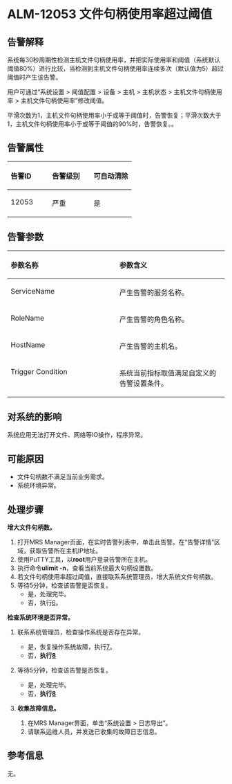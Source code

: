 # ALM-12053 文件句柄使用率超过阈值<a name="ZH-CN_TOPIC_0174499403"></a>

## 告警解释<a name="zh-cn_topic_0093195102_zh-cn_topic_0087154421_zh-cn_topic_0087039427_section23444129"></a>

系统每30秒周期性检测主机文件句柄使用率，并把实际使用率和阈值（系统默认阈值80%）进行比较，当检测到主机文件句柄使用率连续多次（默认值为5）超过阈值时产生该告警。

用户可通过“系统设置 \> 阈值配置 \> 设备 \> 主机 \> 主机状态 \> 主机文件句柄使用率 \> 主机文件句柄使用率”修改阈值。

平滑次数为1，主机文件句柄使用率小于或等于阈值时，告警恢复；平滑次数大于1，主机文件句柄使用率小于或等于阈值的90%时，告警恢复。。

## 告警属性<a name="zh-cn_topic_0093195102_zh-cn_topic_0087154421_zh-cn_topic_0087039427_section9670576"></a>

<a name="zh-cn_topic_0093195102_zh-cn_topic_0087154421_zh-cn_topic_0087039427_table51308430"></a>
<table><thead align="left"><tr id="zh-cn_topic_0093195102_zh-cn_topic_0087154421_zh-cn_topic_0087039427_row65571443"><th class="cellrowborder" valign="top" width="33.33333333333333%" id="mcps1.1.4.1.1"><p id="zh-cn_topic_0093195102_zh-cn_topic_0087154421_zh-cn_topic_0087039427_p9686670"><a name="zh-cn_topic_0093195102_zh-cn_topic_0087154421_zh-cn_topic_0087039427_p9686670"></a><a name="zh-cn_topic_0093195102_zh-cn_topic_0087154421_zh-cn_topic_0087039427_p9686670"></a>告警ID</p>
</th>
<th class="cellrowborder" valign="top" width="33.33333333333333%" id="mcps1.1.4.1.2"><p id="zh-cn_topic_0093195102_zh-cn_topic_0087154421_zh-cn_topic_0087039427_p46422781"><a name="zh-cn_topic_0093195102_zh-cn_topic_0087154421_zh-cn_topic_0087039427_p46422781"></a><a name="zh-cn_topic_0093195102_zh-cn_topic_0087154421_zh-cn_topic_0087039427_p46422781"></a>告警级别</p>
</th>
<th class="cellrowborder" valign="top" width="33.33333333333333%" id="mcps1.1.4.1.3"><p id="zh-cn_topic_0093195102_zh-cn_topic_0087154421_zh-cn_topic_0087039427_p2148905"><a name="zh-cn_topic_0093195102_zh-cn_topic_0087154421_zh-cn_topic_0087039427_p2148905"></a><a name="zh-cn_topic_0093195102_zh-cn_topic_0087154421_zh-cn_topic_0087039427_p2148905"></a>可自动清除</p>
</th>
</tr>
</thead>
<tbody><tr id="zh-cn_topic_0093195102_zh-cn_topic_0087154421_zh-cn_topic_0087039427_row39843577"><td class="cellrowborder" valign="top" width="33.33333333333333%" headers="mcps1.1.4.1.1 "><p id="zh-cn_topic_0093195102_zh-cn_topic_0087154421_zh-cn_topic_0087039427_p6104277"><a name="zh-cn_topic_0093195102_zh-cn_topic_0087154421_zh-cn_topic_0087039427_p6104277"></a><a name="zh-cn_topic_0093195102_zh-cn_topic_0087154421_zh-cn_topic_0087039427_p6104277"></a>12053</p>
</td>
<td class="cellrowborder" valign="top" width="33.33333333333333%" headers="mcps1.1.4.1.2 "><p id="zh-cn_topic_0093195102_zh-cn_topic_0087154421_zh-cn_topic_0087039427_p24684454"><a name="zh-cn_topic_0093195102_zh-cn_topic_0087154421_zh-cn_topic_0087039427_p24684454"></a><a name="zh-cn_topic_0093195102_zh-cn_topic_0087154421_zh-cn_topic_0087039427_p24684454"></a>严重</p>
</td>
<td class="cellrowborder" valign="top" width="33.33333333333333%" headers="mcps1.1.4.1.3 "><p id="zh-cn_topic_0093195102_zh-cn_topic_0087154421_zh-cn_topic_0087039427_p53283796"><a name="zh-cn_topic_0093195102_zh-cn_topic_0087154421_zh-cn_topic_0087039427_p53283796"></a><a name="zh-cn_topic_0093195102_zh-cn_topic_0087154421_zh-cn_topic_0087039427_p53283796"></a>是</p>
</td>
</tr>
</tbody>
</table>

## 告警参数<a name="zh-cn_topic_0093195102_zh-cn_topic_0087154421_zh-cn_topic_0087039427_section19926324"></a>

<a name="zh-cn_topic_0093195102_zh-cn_topic_0087154421_zh-cn_topic_0087039427_table21020230"></a>
<table><thead align="left"><tr id="zh-cn_topic_0093195102_zh-cn_topic_0087154421_zh-cn_topic_0087039427_row45167837"><th class="cellrowborder" valign="top" width="50%" id="mcps1.1.3.1.1"><p id="zh-cn_topic_0093195102_zh-cn_topic_0087154421_zh-cn_topic_0087039427_p34716170"><a name="zh-cn_topic_0093195102_zh-cn_topic_0087154421_zh-cn_topic_0087039427_p34716170"></a><a name="zh-cn_topic_0093195102_zh-cn_topic_0087154421_zh-cn_topic_0087039427_p34716170"></a>参数名称</p>
</th>
<th class="cellrowborder" valign="top" width="50%" id="mcps1.1.3.1.2"><p id="zh-cn_topic_0093195102_zh-cn_topic_0087154421_zh-cn_topic_0087039427_p60546367"><a name="zh-cn_topic_0093195102_zh-cn_topic_0087154421_zh-cn_topic_0087039427_p60546367"></a><a name="zh-cn_topic_0093195102_zh-cn_topic_0087154421_zh-cn_topic_0087039427_p60546367"></a>参数含义</p>
</th>
</tr>
</thead>
<tbody><tr id="zh-cn_topic_0093195102_zh-cn_topic_0087154421_zh-cn_topic_0087039427_row5308709"><td class="cellrowborder" valign="top" width="50%" headers="mcps1.1.3.1.1 "><p id="zh-cn_topic_0093195102_zh-cn_topic_0087154421_zh-cn_topic_0087039427_p27352291"><a name="zh-cn_topic_0093195102_zh-cn_topic_0087154421_zh-cn_topic_0087039427_p27352291"></a><a name="zh-cn_topic_0093195102_zh-cn_topic_0087154421_zh-cn_topic_0087039427_p27352291"></a>ServiceName</p>
</td>
<td class="cellrowborder" valign="top" width="50%" headers="mcps1.1.3.1.2 "><p id="zh-cn_topic_0093195102_zh-cn_topic_0087154421_zh-cn_topic_0087039427_p943138"><a name="zh-cn_topic_0093195102_zh-cn_topic_0087154421_zh-cn_topic_0087039427_p943138"></a><a name="zh-cn_topic_0093195102_zh-cn_topic_0087154421_zh-cn_topic_0087039427_p943138"></a>产生告警的服务名称。</p>
</td>
</tr>
<tr id="zh-cn_topic_0093195102_zh-cn_topic_0087154421_zh-cn_topic_0087039427_row8488250"><td class="cellrowborder" valign="top" width="50%" headers="mcps1.1.3.1.1 "><p id="zh-cn_topic_0093195102_zh-cn_topic_0087154421_zh-cn_topic_0087039427_p16459612"><a name="zh-cn_topic_0093195102_zh-cn_topic_0087154421_zh-cn_topic_0087039427_p16459612"></a><a name="zh-cn_topic_0093195102_zh-cn_topic_0087154421_zh-cn_topic_0087039427_p16459612"></a>RoleName</p>
</td>
<td class="cellrowborder" valign="top" width="50%" headers="mcps1.1.3.1.2 "><p id="zh-cn_topic_0093195102_zh-cn_topic_0087154421_zh-cn_topic_0087039427_p58160211"><a name="zh-cn_topic_0093195102_zh-cn_topic_0087154421_zh-cn_topic_0087039427_p58160211"></a><a name="zh-cn_topic_0093195102_zh-cn_topic_0087154421_zh-cn_topic_0087039427_p58160211"></a>产生告警的角色名称。</p>
</td>
</tr>
<tr id="zh-cn_topic_0093195102_zh-cn_topic_0087154421_zh-cn_topic_0087039427_row53679858"><td class="cellrowborder" valign="top" width="50%" headers="mcps1.1.3.1.1 "><p id="zh-cn_topic_0093195102_zh-cn_topic_0087154421_zh-cn_topic_0087039427_p53101251"><a name="zh-cn_topic_0093195102_zh-cn_topic_0087154421_zh-cn_topic_0087039427_p53101251"></a><a name="zh-cn_topic_0093195102_zh-cn_topic_0087154421_zh-cn_topic_0087039427_p53101251"></a>HostName</p>
</td>
<td class="cellrowborder" valign="top" width="50%" headers="mcps1.1.3.1.2 "><p id="zh-cn_topic_0093195102_zh-cn_topic_0087154421_zh-cn_topic_0087039427_p6234076"><a name="zh-cn_topic_0093195102_zh-cn_topic_0087154421_zh-cn_topic_0087039427_p6234076"></a><a name="zh-cn_topic_0093195102_zh-cn_topic_0087154421_zh-cn_topic_0087039427_p6234076"></a>产生告警的主机名。</p>
</td>
</tr>
<tr id="zh-cn_topic_0093195102_zh-cn_topic_0087154421_zh-cn_topic_0087039427_row56106692"><td class="cellrowborder" valign="top" width="50%" headers="mcps1.1.3.1.1 "><p id="zh-cn_topic_0093195102_zh-cn_topic_0087154421_zh-cn_topic_0087039427_p48348189"><a name="zh-cn_topic_0093195102_zh-cn_topic_0087154421_zh-cn_topic_0087039427_p48348189"></a><a name="zh-cn_topic_0093195102_zh-cn_topic_0087154421_zh-cn_topic_0087039427_p48348189"></a>Trigger Condition</p>
</td>
<td class="cellrowborder" valign="top" width="50%" headers="mcps1.1.3.1.2 "><p id="zh-cn_topic_0093195102_zh-cn_topic_0087154421_zh-cn_topic_0087039427_p23889235"><a name="zh-cn_topic_0093195102_zh-cn_topic_0087154421_zh-cn_topic_0087039427_p23889235"></a><a name="zh-cn_topic_0093195102_zh-cn_topic_0087154421_zh-cn_topic_0087039427_p23889235"></a>系统当前指标取值满足自定义的告警设置条件。</p>
</td>
</tr>
</tbody>
</table>

## 对系统的影响<a name="zh-cn_topic_0093195102_zh-cn_topic_0087154421_zh-cn_topic_0087039427_section45119190"></a>

系统应用无法打开文件、网络等IO操作，程序异常。

## 可能原因<a name="zh-cn_topic_0093195102_zh-cn_topic_0087154421_zh-cn_topic_0087039427_section3419527"></a>

-   文件句柄数不满足当前业务需求。
-   系统环境异常。

## 处理步骤<a name="zh-cn_topic_0093195102_zh-cn_topic_0087154421_zh-cn_topic_0087039427_section30775744"></a>

**增大文件句柄数。**

1.  打开MRS Manager页面，在实时告警列表中，单击此告警。在“告警详情”区域，获取告警所在主机IP地址。
2.  使用PuTTY工具，以**root**用户登录告警所在主机。
3.  执行命令**ulimit -n**，查看当前系统最大句柄设置数。
4.  若文件句柄使用率超过阈值，直接联系系统管理员，增大系统文件句柄数。
5.  等待5分钟，检查该告警是否恢复。
    -   是，处理完毕。
    -   否，执行[6](#zh-cn_topic_0093195102_zh-cn_topic_0087154421_zh-cn_topic_0087039427_li6831599151742)。


**检查系统环境是否异常。**

1.  <a name="zh-cn_topic_0093195102_zh-cn_topic_0087154421_zh-cn_topic_0087039427_li6831599151742"></a>联系系统管理员，检查操作系统是否存在异常。
    -   是，恢复操作系统故障，执行[7](#zh-cn_topic_0093195102_zh-cn_topic_0087154421_zh-cn_topic_0087039427_li2777630151742)。
    -   否，**执行[8](#zh-cn_topic_0093195102_zh-cn_topic_0087154421_li28668324112029)**

2.  <a name="zh-cn_topic_0093195102_zh-cn_topic_0087154421_zh-cn_topic_0087039427_li2777630151742"></a>等待5分钟，检查该告警是否恢复。
    -   是，处理完毕。
    -   否，**执行[8](#zh-cn_topic_0093195102_zh-cn_topic_0087154421_li28668324112029)**

3.  <a name="zh-cn_topic_0093195102_zh-cn_topic_0087154421_li28668324112029"></a>**收集故障信息。**
    1.  在MRS Manager界面，单击“系统设置 \> 日志导出”。
    2.  请联系运维人员，并发送已收集的故障日志信息。


## 参考信息<a name="zh-cn_topic_0093195102_zh-cn_topic_0087154421_zh-cn_topic_0087039427_section8546242"></a>

无。


